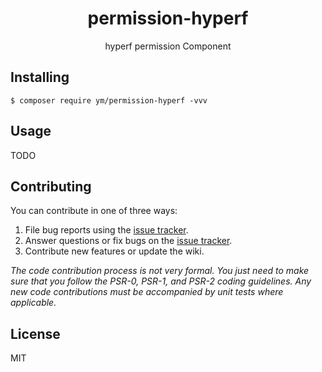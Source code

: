 <h1 align="center"> permission-hyperf </h1>

<p align="center"> hyperf permission Component</p>


## Installing

```shell
$ composer require ym/permission-hyperf -vvv
```

## Usage

TODO

## Contributing

You can contribute in one of three ways:

1. File bug reports using the [issue tracker](https://github.com/ym/permission-hyperf/issues).
2. Answer questions or fix bugs on the [issue tracker](https://github.com/ym/permission-hyperf/issues).
3. Contribute new features or update the wiki.

_The code contribution process is not very formal. You just need to make sure that you follow the PSR-0, PSR-1, and PSR-2 coding guidelines. Any new code contributions must be accompanied by unit tests where applicable._

## License

MIT
